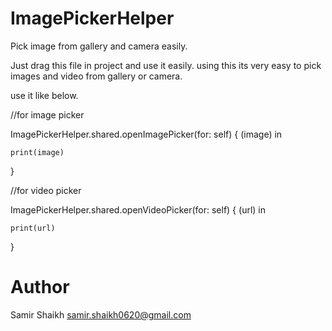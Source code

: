 # ImagePickerHelper
Pick image from gallery and camera easily.

Just drag this file in project and use it easily.
using this its very easy to pick images and video from gallery or camera.

use it like below.

//for image picker

ImagePickerHelper.shared.openImagePicker(for: self) { (image) in

    print(image)
}

//for video picker

ImagePickerHelper.shared.openVideoPicker(for: self) { (url) in
                
    print(url)
}

# Author

Samir Shaikh samir.shaikh0620@gmail.com
